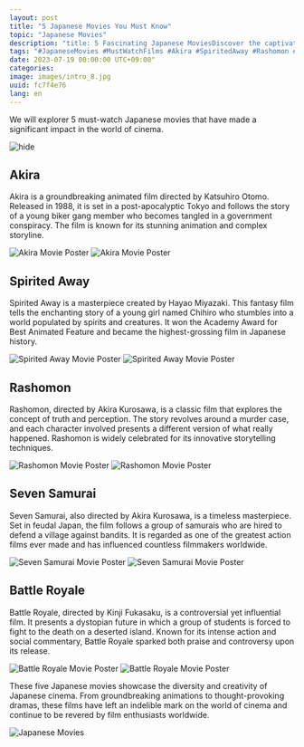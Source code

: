 ```yaml
---
layout: post
title: "5 Japanese Movies You Must Know"
topic: "Japanese Movies"
description: "title: 5 Fascinating Japanese MoviesDiscover the captivating worlds of these 5 must-watch Japanese movies that have garnered global recognition and acclaim.Heading: AkiraHeading: Spirited AwayHeading: RashomonHeading: Seven SamuraiHeading: Battle Royale"
tags: "#JapaneseMovies #MustWatchFilms #Akira #SpiritedAway #Rashomon #SevenSamurai #BattleRoyale"
date: 2023-07-19 00:00:00 UTC+09:00"
categories: 
image: images/intro_8.jpg
uuid: fc7f4e76
lang: en
---
```


We will explorer 5 must-watch Japanese movies that have made a significant impact in the world of cinema.

![hide](images/intro_8.jpg)


## Akira
Akira is a groundbreaking animated film directed by Katsuhiro Otomo. Released in 1988, it is set in a post-apocalyptic Tokyo and follows the story of a young biker gang member who becomes tangled in a government conspiracy. The film is known for its stunning animation and complex storyline.

![Akira Movie Poster](images/main1_5.jpg)
![Akira Movie Poster](images/main1_4.jpg)


## Spirited Away
Spirited Away is a masterpiece created by Hayao Miyazaki. This fantasy film tells the enchanting story of a young girl named Chihiro who stumbles into a world populated by spirits and creatures. It won the Academy Award for Best Animated Feature and became the highest-grossing film in Japanese history.

![Spirited Away Movie Poster](images/main2_5.jpg)
![Spirited Away Movie Poster](images/main2_4.jpg)


## Rashomon
Rashomon, directed by Akira Kurosawa, is a classic film that explores the concept of truth and perception. The story revolves around a murder case, and each character involved presents a different version of what really happened. Rashomon is widely celebrated for its innovative storytelling techniques.

![Rashomon Movie Poster](images/main3_4.jpg)
![Rashomon Movie Poster](images/main3_3.jpg)


## Seven Samurai
Seven Samurai, also directed by Akira Kurosawa, is a timeless masterpiece. Set in feudal Japan, the film follows a group of samurais who are hired to defend a village against bandits. It is regarded as one of the greatest action films ever made and has influenced countless filmmakers worldwide.

![Seven Samurai Movie Poster](images/main4_6.jpg)
![Seven Samurai Movie Poster](images/main4_5.jpg)


## Battle Royale
Battle Royale, directed by Kinji Fukasaku, is a controversial yet influential film. It presents a dystopian future in which a group of students is forced to fight to the death on a deserted island. Known for its intense action and social commentary, Battle Royale sparked both praise and controversy upon its release.

![Battle Royale Movie Poster](images/main5_5.jpg)
![Battle Royale Movie Poster](images/main5_4.jpg)




These five Japanese movies showcase the diversity and creativity of Japanese cinema. From groundbreaking animations to thought-provoking dramas, these films have left an indelible mark on the world of cinema and continue to be revered by film enthusiasts worldwide.

![Japanese Movies](images/intro_7.jpg)
